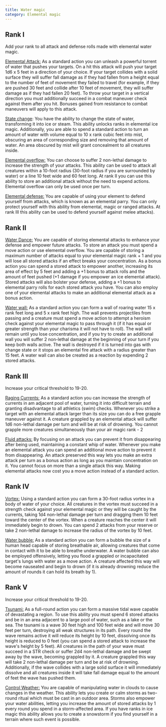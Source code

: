 ```yaml
---
title: Water magic
category: Elemental magic
---
```


## Rank I 

Add your rank to all attack and defense rolls made with elemental water magic.

<u>Elemental Attack:</u> As a standard action you can unleash a powerful torrent of water that pushes your targets. On a hit this attack will push your target 1d6 x 5 feet in a direction of your choice. If your target collides with a solid surface they will suffer fall damage as if they had fallen from a height equal to the number of feet of movement they failed to travel (for example, if they are pushed 30 feet and collide after 10 feet of movement, they will suffer damage as if they had fallen 20 feet). To throw your target in a vertical direction you must additionally succeed in a combat maneuver check against them after you hit. Bonuses gained from resistance to combat maneuvers will apply to this attack.

<u>State change</u>: You have the ability to change the state of water, transforming it into ice or steam. This ability unlocks ranks in elemental ice magic. Additionally, you are able to spend a standard action to turn an amount of water with volume equal to 10 x rank cubic feet into mist, obscuring an area of corresponding size and removing that amount of water. An area obscured by mist will grant concealment to all creatures inside.

<u>Elemental overflow:</u> You can choose to suffer 2 non-lethal damage to increase the strength of your attacks. This ability can be used to attack all creatures within a 10-foot radius (30-foot radius if you are surrounded by water) or a line 10 feet wide and 60 feet long. At rank II you can use this ability to store an additional attack without the need to expend actions. Elemental overflow can only be used once per turn.

<u>Elemental defense:</u> You are capable of using your element to defend yourself from attacks, which is known as an elemental parry. You can only protect yourself with this ability from elemental, magic or ranged attacks. At rank III this ability can be used to defend yourself against melee attacks).

## Rank II

<u>Water Dance:</u> You are capable of storing elemental attacks to enhance your defense and empower future attacks. To store an attack you must spend a move action or use elemental overflow. You are capable of storing a maximum number of attacks equal to your elemental magic rank + 1 and you will lose all stored attacks if an effect breaks your concentration. As a bonus action you can spend a stored attack to empower another, increasing its area of effect by 5 feet and adding a +1 bonus to attack rolls and the amount of feet pushed (+1 damage if you empower an ice elemental attack). Stored attacks will also bolster your defense, adding a +1 bonus to elemental parry rolls for each stored attack you have. You can also employ one of your elemental attacks to make an additional elemental attack as a bonus action.

<u>Water wall:</u> As a standard action you can form a wall of roaring water 15 x rank feet long and 5 x rank feet high. The wall prevents projectiles from passing and a creature must spend a move action to attempt a heroism check against your elemental magic to pass through it (if it has equal or greater strength than your charisma it will not have to roll). The wall will remain until you lose concentration, and if you try to create an additional wall you will suffer 2 non-lethal damage at the beginning of your turn if you keep both walls active. The wall is destroyed if it is turned into gas with change state or it stops an elemental fire attack with a radius greater than 15 feet. A water wall can also be created as a reaction by expending 2 stored attacks.

## Rank III

Increase your critical threshold to 19-20.

<u>Raging Currents:</u> As a standard action you can increase the strength of currents in am adjacent pool of water, turning it into difficult terrain and granting disadvantage to all athletics (swim) checks. Whenever you strike a target with an elemental attack larger than its size you can do a free grapple maneuver against it. A creature grappled by an elemental attack will suffer 1d6 non-lethal damage per turn and will be at risk of drowning. You cannot grapple more creatures simultaneously than your air magic rank - 2

<u>Fluid attacks:</u> By focusing on an attack you can prevent it from disappearing after being used, maintaining a constant whip of water. Whenever you make an elemental attack you can spend an additional move action to prevent it from disappearing. An attack preserved this way lets you make an extra attack per turn as a bonus action as long as you maintain concentration on it. You cannot focus on more than a single attack this way. Making elemental attacks now cost you a move action instead of a standard action.	

## Rank IV

<u>Vortex:</u> Using a standard action you can form a 30-foot radius vortex in a body of water of your choice. All creatures in the vortex must succeed in a strength check against your elemental magic or they will be caught by the currents, taking 1d4 non-lethal damage per turn and dragging them 10 feet toward the center of the vortex. When a creature reaches the center it will immediately begin to drown. You can spend 2 attacks from your reserve or take 2 non-lethal damage to increase the radius of the vortex by 10 feet.

<u>Water bubble:</u> As a standard action you can form a bubble the size of a human head capable of storing breathable air, allowing creatures that come in contact with it to be able to breathe underwater. A water bubble can also be employed offensively, letting you flood a grappled or incapacitated target's lungs with water as a move action. A creature affected this way will become nauseated and begin to drown (if it is already drowning reduce the amount of rounds it can hold its breath by 1).

## Rank V

Increase your critical threshold to 19-20.

<u>Tsunami:</u> As a full-round action you can form a massive tidal wave capable of devastating a region. To use this ability you must spend 6 stored attacks and be in an area adjacent to a large pool of water, such as a lake or the sea. The tsunami is a wave 30 feet high and 100 feet wide and will move 30 feet per turn, destroying all weak structures in its path. Every round the wave remains active it will reduce its height by 10 feet, dissolving once its height is reduced to 0 feet (you can spend a stored attack to increase the wave's height by 5 feet). All creatures in the path of your wave must succeed in a STR check or suffer 2d4 non-lethal damage and be swept away by the wave, becoming grappled by  it. A creature grappled this way will take 2 non-lethal damage per turn and be at risk of drowning. Additionally, if the wave collides with a large solid surface it will immediately dissolve and all creatures inside it will take fall damage equal to the amount of feet the wave has pushed them.

<u>Control Weather:</u> You are capable of manipulating water in clouds to cause changes in the weather. This ability lets you create or calm storms as two-round ritual which must be cast in an outdoor area. Storms also empower your water abilities, letting you increase the amount of stored attacks by 1 every round you spend in a storm-affected area. If you have ranks in ice magic this ability allows you to create a snowstorm if you find yourself in a terrain where such event is possible. 

